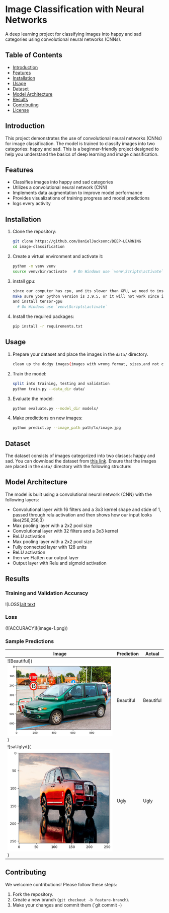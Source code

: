 # Image Classification with Neural Networks

A deep learning project for classifying images into happy and sad categories using convolutional neural networks (CNNs).

## Table of Contents

- [Introduction](#introduction)
- [Features](#features)
- [Installation](#installation)
- [Usage](#usage)
- [Dataset](#dataset)
- [Model Architecture](#model-architecture)
- [Results](#results)
- [Contributing](#contributing)
- [License](#license)

## Introduction

This project demonstrates the use of convolutional neural networks (CNNs) for image classification. The model is trained to classify images into two categories: happy and sad. This is a beginner-friendly project designed to help you understand the basics of deep learning and image classification.

## Features

- Classifies images into happy and sad categories
- Utilizes a convolutional neural network (CNN)
- Implements data augmentation to improve model performance
- Provides visualizations of training progress and model predictions
- logs every activity

## Installation

1. Clone the repository:
    ```sh
    git clone https://github.com/DanielJacksonc/DEEP-LEARNING
    cd image-classification
    ```

2. Create a virtual environment and activate it:
    ```sh
    python -m venv venv
    source venv/bin/activate   # On Windows use `venv\Scripts\activate`
    ```
3. install gpu:
    ```sh
    since our computer has cpu, and its slower than GPU, we need to install GPU in pur tensorflow.
    make sure your python version is 3.9.5, or it will not work since it deprecated.
    and install tensor-gpu 
      # On Windows use `venv\Scripts\activate`
    ```

4. Install the required packages:
    ```sh
    pip install -r requirements.txt
    ```

## Usage

1. Prepare your dataset and place the images in the `data/` directory.
   ```sh
   clean up the dodgy images(images with wrong format, sizes,and not compatible)
   ```

2. Train the model:
    ```sh
    split into training, testing and validation
    python train.py --data_dir data/
    ```

3. Evaluate the model:
    ```sh
    python evaluate.py --model_dir models/
    ```

4. Make predictions on new images:
    ```sh
    python predict.py --image_path path/to/image.jpg
    ```

## Dataset

The dataset consists of images categorized into two classes: happy and sad. You can download the dataset from [this link](https://www.google.com/search?q=very+ugly+car&sca_esv=064fbd3969a095d1&udm=2&biw=1536&bih=695&sxsrf=ADLYWILhxwjva1Lvbh1BKs8a9x3yBWQYeA%3A1718639580545&ei=3FtwZsf2INHIwN4Pi_-UmAM&ved=0ahUKEwjH1Met_-KGAxVRJNAFHYs_BTMQ4dUDCBA&uact=5&oq=very+ugly+car&gs_lp=Egxnd3Mtd2l6LXNlcnAiDXZlcnkgdWdseSBjYXIyBRAAGIAEMgUQABiABDIHEAAYgAQYGEiEJ1DgCViTI3ADeACQAQCYAZIBoAGVB6oBBDEyLjG4AQPIAQD4AQGYAg2gArgHwgIEECMYJ8ICCBAAGIAEGLEDwgIOEAAYgAQYsQMYgwEYigXCAgoQABiABBhDGIoFwgILEAAYgAQYsQMYgwHCAgYQABgFGB6YAwDiAwUSATEgQIgGAZIHBDEyLjGgB99D&sclient=gws-wiz-serp#imgrc=9soo3VKgwTZMgM&imgdii=uJlFdJn4GAl9HM). Ensure that the images are placed in the `data/` directory with the following structure:



## Model Architecture

The model is built using a convolutional neural network (CNN) with the following layers:

- Convolutional layer with 16 filters and a 3x3 kernel shape and stide of 1, passed through relu activation and then shows how our input looks like(256,256,3)
- Max pooling layer with a 2x2 pool size
- Convolutional layer with 32 filters and a 3x3 kernel
- ReLU activation
- Max pooling layer with a 2x2 pool size
- Fully connected layer with 128 units
- ReLU activation
- then we Flatten our output layer
- Output layer with Relu and sigmoid activation

## Results

### Training and Validation Accuracy

![LOSS][alt text](image.png)

### Loss

(![ACCURACY]!(image-1.png))

### Sample Predictions

| Image | Prediction | Actual |
|-------|------------|--------|
| ![Beautiful](![alt text](image-2.png)) | Beautiful  | Beautiful |
| ![saUglyd](![alt text](image-3.png)) | Ugly | Ugly |


## Contributing

We welcome contributions! Please follow these steps:

1. Fork the repository.
2. Create a new branch (`git checkout -b feature-branch`).
3. Make your changes and commit them (`git commit -)




